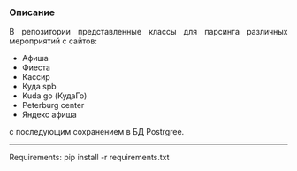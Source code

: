 ### Описание

<p align="justify">В репозитории представленные классы для парсинга различных мероприятий с сайтов:
</p>

* Афиша 
* Фиеста
* Кассир
* Куда spb
* Kuda go (КудаГо)
* Peterburg center
* Яндекс афиша

с последующим сохранением в БД Postrgree.

---

Requirements: pip install -r requirements.txt